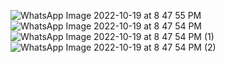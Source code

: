 
![WhatsApp Image 2022-10-19 at 8 47 55 PM](https://user-images.githubusercontent.com/98372161/196837165-38d1c500-02ac-4267-91d1-5bb719fe36d2.jpeg)
![WhatsApp Image 2022-10-19 at 8 47 54 PM](https://user-images.githubusercontent.com/98372161/196837172-7cc85408-ab31-4fdc-a291-c5836d787521.jpeg)
![WhatsApp Image 2022-10-19 at 8 47 54 PM (1)](https://user-images.githubusercontent.com/98372161/196837180-44ccc066-ad81-45ae-8d8e-f74e9a6577db.jpeg)
![WhatsApp Image 2022-10-19 at 8 47 54 PM (2)](https://user-images.githubusercontent.com/98372161/196837185-64d64474-9147-468c-9800-5420a549434e.jpeg)
